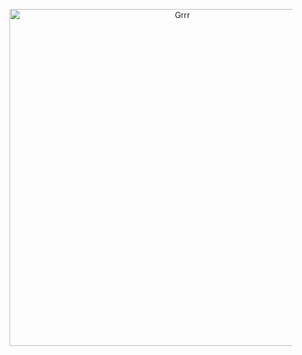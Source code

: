 
<p align="center">
<img width="600" src="https://i.pinimg.com/736x/56/06/1b/56061b89560f363f28cfbd39a85f8234.jpg" alt="Grrr">
</p>




